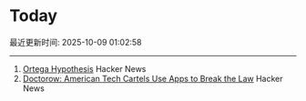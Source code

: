 # Today

最近更新时间: 2025-10-09 01:02:58

--- 
1. [Ortega Hypothesis](https://en.wikipedia.org/wiki/Ortega_hypothesis) Hacker News
2. [Doctorow: American Tech Cartels Use Apps to Break the Law](https://lithub.com/how-american-tech-cartels-use-apps-to-break-the-law/) Hacker News
